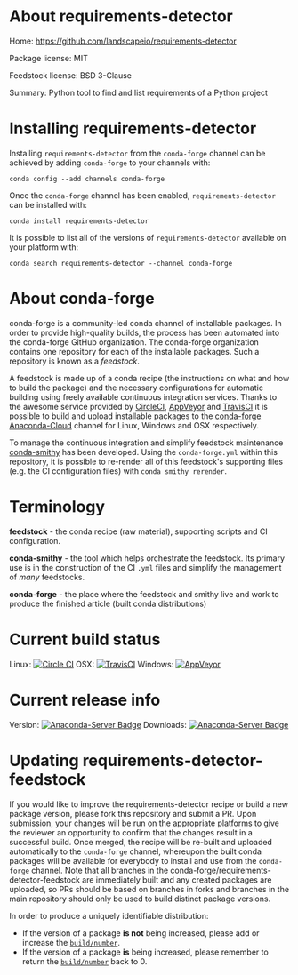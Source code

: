 About requirements-detector
===========================

Home: https://github.com/landscapeio/requirements-detector

Package license: MIT

Feedstock license: BSD 3-Clause

Summary: Python tool to find and list requirements of a Python project



Installing requirements-detector
================================

Installing `requirements-detector` from the `conda-forge` channel can be achieved by adding `conda-forge` to your channels with:

```
conda config --add channels conda-forge
```

Once the `conda-forge` channel has been enabled, `requirements-detector` can be installed with:

```
conda install requirements-detector
```

It is possible to list all of the versions of `requirements-detector` available on your platform with:

```
conda search requirements-detector --channel conda-forge
```



About conda-forge
=================

conda-forge is a community-led conda channel of installable packages.
In order to provide high-quality builds, the process has been automated into the
conda-forge GitHub organization. The conda-forge organization contains one repository
for each of the installable packages. Such a repository is known as a *feedstock*.

A feedstock is made up of a conda recipe (the instructions on what and how to build
the package) and the necessary configurations for automatic building using freely
available continuous integration services. Thanks to the awesome service provided by
[CircleCI](https://circleci.com/), [AppVeyor](http://www.appveyor.com/)
and [TravisCI](https://travis-ci.org/) it is possible to build and upload installable
packages to the [conda-forge](https://anaconda.org/conda-forge)
[Anaconda-Cloud](http://docs.anaconda.org/) channel for Linux, Windows and OSX respectively.

To manage the continuous integration and simplify feedstock maintenance
[conda-smithy](http://github.com/conda-forge/conda-smithy) has been developed.
Using the ``conda-forge.yml`` within this repository, it is possible to re-render all of
this feedstock's supporting files (e.g. the CI configuration files) with ``conda smithy rerender``.


Terminology
===========

**feedstock** - the conda recipe (raw material), supporting scripts and CI configuration.

**conda-smithy** - the tool which helps orchestrate the feedstock.
                   Its primary use is in the construction of the CI ``.yml`` files
                   and simplify the management of *many* feedstocks.

**conda-forge** - the place where the feedstock and smithy live and work to
                  produce the finished article (built conda distributions)

Current build status
====================

Linux: [![Circle CI](https://circleci.com/gh/conda-forge/requirements-detector-feedstock.svg?style=shield)](https://circleci.com/gh/conda-forge/requirements-detector-feedstock)
OSX: [![TravisCI](https://travis-ci.org/conda-forge/requirements-detector-feedstock.svg?branch=master)](https://travis-ci.org/conda-forge/requirements-detector-feedstock)
Windows: [![AppVeyor](https://ci.appveyor.com/api/projects/status/github/conda-forge/requirements-detector-feedstock?svg=True)](https://ci.appveyor.com/project/conda-forge/requirements-detector-feedstock/branch/master)

Current release info
====================
Version: [![Anaconda-Server Badge](https://anaconda.org/conda-forge/requirements-detector/badges/version.svg)](https://anaconda.org/conda-forge/requirements-detector)
Downloads: [![Anaconda-Server Badge](https://anaconda.org/conda-forge/requirements-detector/badges/downloads.svg)](https://anaconda.org/conda-forge/requirements-detector)


Updating requirements-detector-feedstock
========================================

If you would like to improve the requirements-detector recipe or build a new
package version, please fork this repository and submit a PR. Upon submission,
your changes will be run on the appropriate platforms to give the reviewer an
opportunity to confirm that the changes result in a successful build. Once
merged, the recipe will be re-built and uploaded automatically to the
`conda-forge` channel, whereupon the built conda packages will be available for
everybody to install and use from the `conda-forge` channel.
Note that all branches in the conda-forge/requirements-detector-feedstock are
immediately built and any created packages are uploaded, so PRs should be based
on branches in forks and branches in the main repository should only be used to
build distinct package versions.

In order to produce a uniquely identifiable distribution:
 * If the version of a package **is not** being increased, please add or increase
   the [``build/number``](http://conda.pydata.org/docs/building/meta-yaml.html#build-number-and-string).
 * If the version of a package **is** being increased, please remember to return
   the [``build/number``](http://conda.pydata.org/docs/building/meta-yaml.html#build-number-and-string)
   back to 0.
